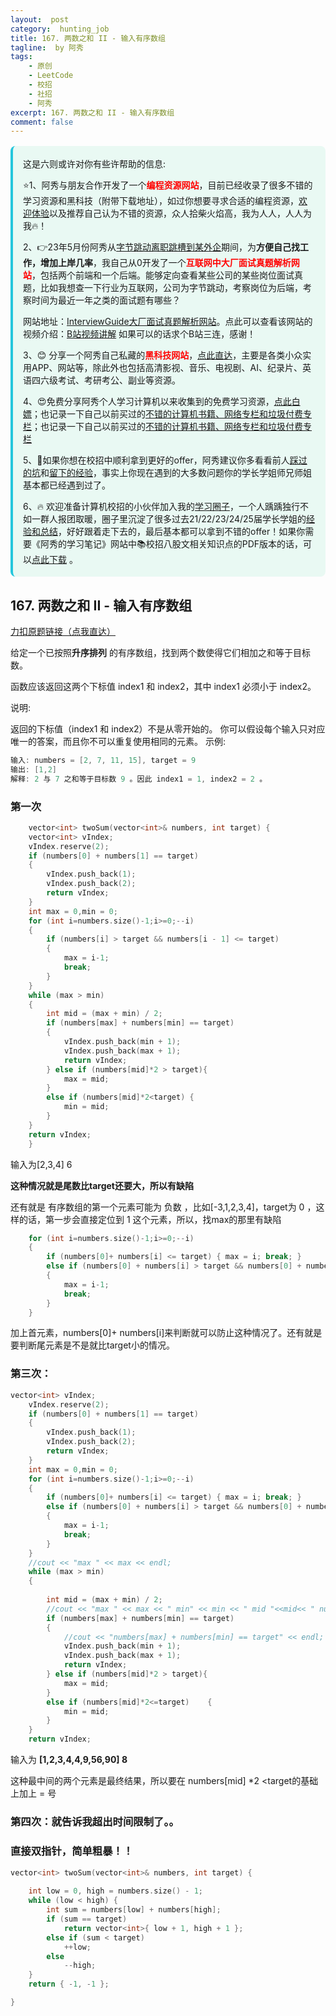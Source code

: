 ```yaml
---
layout:  post
category:  hunting_job
title: 167. 两数之和 II - 输入有序数组
tagline:  by 阿秀
tags:
    - 原创
    - LeetCode
    - 校招
    - 社招
    - 阿秀
excerpt: 167. 两数之和 II - 输入有序数组
comment: false
---
```






<div style="border-color: #24C6DC;
            background-color: #e9f9f3;         
            margin: 1rem 0;
        padding: .25rem 1rem;
        border-left-width: .3rem;
        border-left-style: solid;
        border-radius: .5rem;
        color: inherit;">
  <p>这是六则或许对你有些许帮助的信息:</p>
<p>⭐️1、阿秀与朋友合作开发了一个<span style="font-weight:bold;color:red">编程资源网站</span>，目前已经收录了很多不错的学习资源和黑科技（附带下载地址），如过你想要寻求合适的编程资源，<a href="https://tools.interviewguide.cn/home" style="text-decoration: underline" target="_blank">欢迎体验</a>以及推荐自己认为不错的资源，众人拾柴火焰高，我为人人，人人为我🔥！</p>  <p>2、👉23年5月份阿秀从<a style="text-decoration: underline" href="https://mp.weixin.qq.com/s?__biz=Mzk0ODU4MzEzMw==&mid=2247512170&idx=1&sn=c4a04a383d2dfdece676b75f17224e78" target="_blank">字节跳动离职跳槽到某外企</a>期间，为<span style="font-weight:bold">方便自己找工作，增加上岸几率</span>，我自己从0开发了一个<span style="font-weight:bold;color:red">互联网中大厂面试真题解析网站</span>，包括两个前端和一个后端。能够定向查看某些公司的某些岗位面试真题，比如我想查一下行业为互联网，公司为字节跳动，考察岗位为后端，考察时间为最近一年之类的面试题有哪些？
<div align="center">
</div>网站地址：<a style="text-decoration: underline" href="https://top.interviewguide.cn/" target="_blank">InterviewGuide大厂面试真题解析网站</a>。点此可以查看该网站的视频介绍：<a style="text-decoration: underline" href="https://www.bilibili.com/video/BV1f94y1C7BL" target="_blank">B站视频讲解</a>   如果可以的话求个B站三连，感谢！
    </p>3、😊
    分享一个阿秀自己私藏的<span style="font-weight:bold;color:red">黑科技网站</span>，<a style="text-decoration: underline" href="https://hkjtz.cn/" target="_blank">点此直达</a>，主要是各类小众实用APP、网站等，除此外也包括高清影视、音乐、电视剧、AI、纪录片、英语四六级考试、考研考公、副业等资源。
  </p>
  <p>4、😍免费分享阿秀个人学习计算机以来收集到的免费学习资源，<a style="text-decoration: underline" href="/notes/07-resources/01-free/01-introduce.html" target="_blank">点此白嫖</a>；也记录一下自己以前买过的<a style="text-decoration: underline" href="/notes/07-resources/02-precious.html" target="_blank">不错的计算机书籍、网络专栏和垃圾付费专栏</a>；也记录一下自己以前买过的<a style="text-decoration: underline" href="/notes/07-resources/02-precious.html" target="_blank">不错的计算机书籍、网络专栏和垃圾付费专栏</a>
  </p>
  <p>5、🚀如果你想在校招中顺利拿到更好的offer，阿秀建议你多看看前人<a style="text-decoration: underline" href="https://www.yuque.com/tuobaaxiu/httmmc/npg1k81zeq4wfpyz" target="_blank">踩过的坑</a>和<a style="text-decoration: underline"  target="_blank" href="https://www.yuque.com/tuobaaxiu/httmmc/gge9ppd0mbu2d3dp">留下的经验</a>，事实上你现在遇到的大多数问题你的学长学姐师兄师姐基本都已经遇到过了。
  </p>
  <p>6、🔥 欢迎准备计算机校招的小伙伴加入我的<a  style="text-decoration: underline" href="https://www.yuque.com/tuobaaxiu/httmmc/xg0otqvc17wfx4u9" target="_blank">学习圈子</a>，一个人踽踽独行不如一群人报团取暖，圈子里沉淀了很多过去21/22/23/24/25届学长学姐的<a  style="text-decoration: underline" href="https://www.yuque.com/tuobaaxiu/httmmc/gge9ppd0mbu2d3dp" target="_blank">经验和总结</a>，好好跟着走下去的，最后基本都可以拿到不错的offer！</a>如果你需要《阿秀的学习笔记》网站中📚︎校招八股文相关知识点的PDF版本的话，可以<a style="text-decoration: underline" href="https://www.yuque.com/tuobaaxiu/httmmc/qs0yn66apvkzw0ps" target="_blank">点此下载</a> 。</p>   </div>


<p id="两数之和"></p>



## 167. 两数之和 II - 输入有序数组

[力扣原题链接（点我直达）](https://leetcode-cn.com/problems/two-sum-ii-input-array-is-sorted/)

给定一个已按照**升序排列** 的有序数组，找到两个数使得它们相加之和等于目标数。

函数应该返回这两个下标值 index1 和 index2，其中 index1 必须小于 index2。

说明:

返回的下标值（index1 和 index2）不是从零开始的。
你可以假设每个输入只对应唯一的答案，而且你不可以重复使用相同的元素。
示例:

```C++
输入: numbers = [2, 7, 11, 15], target = 9
输出: [1,2]
解释: 2 与 7 之和等于目标数 9 。因此 index1 = 1, index2 = 2 。


```







### 第一次

```c++
    vector<int> twoSum(vector<int>& numbers, int target) {
   	vector<int> vIndex;
	vIndex.reserve(2);
	if (numbers[0] + numbers[1] == target)
	{
		vIndex.push_back(1);
		vIndex.push_back(2);
		return vIndex;
	}
	int max = 0,min = 0;
	for (int i=numbers.size()-1;i>=0;--i)
	{
		if (numbers[i] > target && numbers[i - 1] <= target)
		{
			max = i-1;
			break;
		}
	}
	while (max > min)
	{		
		int mid = (max + min) / 2;
		if (numbers[max] + numbers[min] == target)
		{
			vIndex.push_back(min + 1);
			vIndex.push_back(max + 1);
			return vIndex;
		} else if (numbers[mid]*2 > target){
			max = mid;
		}
		else if (numbers[mid]*2<target)	{
			min = mid;
		}
	}
	return vIndex;
    }
```



输入为[2,3,4] 6

**这种情况就是尾数比target还要大，所以有缺陷**



还有就是 有序数组的第一个元素可能为 负数 ，比如[-3,1,2,3,4]，target为 0 ，这样的话，第一步会直接定位到 1 这个元素，所以，找max的那里有缺陷

```c++
	for (int i=numbers.size()-1;i>=0;--i)
	{
		if (numbers[0]+ numbers[i] <= target) { max = i; break; }
		else if (numbers[0] + numbers[i] > target && numbers[0] + numbers[i - 1] <= target)
		{
			max = i-1;
			break;
		}
	}
```



加上首元素，numbers[0]+ numbers[i]来判断就可以防止这种情况了。还有就是要判断尾元素是不是就比target小的情况。



### 第三次：

```C++
vector<int> vIndex;
	vIndex.reserve(2);
	if (numbers[0] + numbers[1] == target)
	{
		vIndex.push_back(1);
		vIndex.push_back(2);
		return vIndex;
	}
	int max = 0,min = 0;
	for (int i=numbers.size()-1;i>=0;--i)
	{
		if (numbers[0]+ numbers[i] <= target) { max = i; break; }
		else if (numbers[0] + numbers[i] > target && numbers[0] + numbers[i - 1] <= target)
		{
			max = i-1;
			break;
		}
	}
	//cout << "max " << max << endl;
	while (max > min)
	{
		
		int mid = (max + min) / 2;
		//cout << "max " << max << " min" << min << " mid "<<mid<< " numbers[mid]*2:"<< numbers[mid] * 2 <<endl;
		if (numbers[max] + numbers[min] == target)
		{
			//cout << "numbers[max] + numbers[min] == target" << endl;
			vIndex.push_back(min + 1);
			vIndex.push_back(max + 1);
			return vIndex;
		} else if (numbers[mid]*2 > target){
			max = mid;
		}
		else if (numbers[mid]*2<=target)	{
			min = mid;
		}
	}
	return vIndex;
```

输入为 **[1,2,3,4,4,9,56,90]  8**

这种最中间的两个元素是最终结果，所以要在 numbers[mid] *2 <target的基础上加上 = 号



### 第四次：就告诉我超出时间限制了。。

#####  



###  **直接双指针，简单粗暴！！**

```C++
vector<int> twoSum(vector<int>& numbers, int target) {
	
	int low = 0, high = numbers.size() - 1;
	while (low < high) {
		int sum = numbers[low] + numbers[high];
		if (sum == target)
			return vector<int>{ low + 1, high + 1 };
		else if (sum < target)
			++low;
		else
			--high;
	}
	return { -1, -1 };

}

```

<p id="第一个错误的版本"></p>

